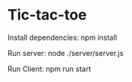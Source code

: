# Tic-tac-toe

Install dependencies:
npm install

Run server:
node ./server/server.js

Run Client:
npm run start
